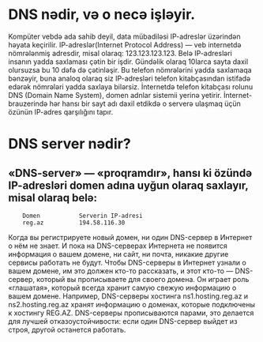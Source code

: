 # DNS nədir, və o necə işləyir.
Kompüter vebdə ada sahib deyil, data mübadiləsi IP-adreslər üzərindən həyata keçirilir.
IP-adreslər(Internet Protocol Address) — veb internetdə nömrələnmiş adresdir, misal olaraq: 123.123.123.123. 
Belə IP-adresləri insanın yadda saxlaması çətin bir işdir. Gündəlik olaraq 10larca sayta daxil olursuzsa bu 10 dəfə də çətinləşir.
Bu telefon nömrələrini yadda saxlamaqa bənzəyir, buna analoq olaraq siz IP-adresləri telefon kitabçasından istifadə edərək nömrələri yadda saxlaya bilərsiz.
İnternetdə telefon kitabçası rolunu DNS (Domain Name System), domen adnlar sistemii yerinə yetirir.
İnternet-brauzerində hər hansı bir sayt adı daxil etdikdə o serverə ulaşmaq üçün özünün IP-adres qarşılığını tapır.  

# DNS server nədir?

## «DNS-server» — «proqramdır», hansı ki özündə IP-adresləri domen adına uyğun olaraq saxlayır, misal olaraq belə:

		Domen			Serverin IP-adresi
		reg.az			194.58.116.30

Когда вы регистрируете новый домен, ни один DNS-сервер в Интернет о нём не знает. 
И пока на DNS-серверах Интернета не появится информация о вашем домене, ни сайт, ни почта, никакие другие сервисы работать не будут.
Чтобы DNS-серверы в Интернет узнали о вашем домене, им это должен кто-то рассказать, и этот кто-то — DNS-сервер, который вы прописываете для своего домена. 
Он играет роль «глашатая», который всегда хранит самую свежую информацию о вашем домене. 
Например, DNS-серверы хостинга ns1.hosting.reg.az и ns2.hosting.reg.az хранят информацию о доменах, которые подключены к хостингу REG.AZ.
DNS-серверы прописываются парами, это делается для лучшей отказоустойчивости: если один DNS-сервер выйдет из строя, другой останется работать.